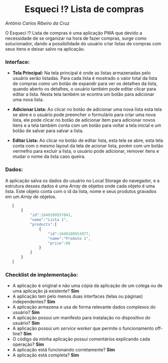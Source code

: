<h1 align="center"> Esqueci !? Lista de compras </h1>

<i>Antônio Carlos Ribeiro da Cruz</i>

 O Esqueci !? Lista de compras é uma aplicação PWA que devido a necessidade de se organizar na hora de fazer compras, surge como solucionador, dando a possibilidade do usuário criar listas de compras com seus itens e deixar salvo na aplicação.

<h3>Interface:</h3>

 - <b>Tela Principal:</b> Na tela principal é onde as listas armazenadas pelo usuário serão listadas. Para cada lista é mostrado o valor total da lista de compras como um botão de expandir para ver os detalhes da lista, quando aberto os detalhes, o usuário também pode editar clicar para editar a lista. Nesta tela também se econtra um botão para adicionar uma nova lista.

 - <b>Adicionar Lista:</b> Ao clicar no botão de adicionar uma nova lista esta tela se abre e o usuário pode preencher o formulário para criar uma nova lista, ele pode clicar no botão de adicionar item para adicionar novos itens e a tela também conta com um botão para voltar a tela inicial e um botão de salvar para salvar a lista.

 - <b>Editar Lista:</b> Ao clicar no botão de editar lista, esta tela se abre, esta tela conta com o mesmo layout da tela de acionar lista, porém com um botão vermelho para excluir a lista, o usuário pode adicionar, remover itens e mudar o nome da lista caso queira.

<h3>Dados: </h3>

 A aplicação salva os dados do usuário no Local Storage do navegador, e a estrutura desses dados é uma <i>Array</i> de objetos onde cada objeto é uma lista. Este objeto conta com o id da lista, nome e seus produtos gravados em um <i>Array</i> de objetos.

 ```js
    [
        {
            "id":1649109557841,
            "name":"Lista 1",
            "products":[
                {
                    "id":1649109553977,
                    "name":"Produto 1",
                    "price":60
                }
            ]
        }
    ]
 ```

<h3>Checklist de implementação: </h3> 

- A aplicação é original e não uma cópia da aplicação de um colega ou de uma aplicação já existente? **Sim**
- A aplicação tem pelo menos duas interfaces (telas ou páginas) independentes? **Sim**
- A aplicação armazena e usa de forma relevante dados complexos do usuário? **Sim**
- A aplicação possui um manifesto para instalação no dispositivo do usuário? **Sim**
- A aplicação possui um _service worker_ que permite o funcionamento off-line? **Sim**
- O código da minha aplicação possui comentários explicando cada operação? **Sim**
- A aplicação está funcionando corretamente? **Sim**
- A aplicação está completa? **Sim**
